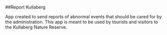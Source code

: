 ##Report Kullaberg

App created to send reports of abnormal events that should be cared for by the administration. This app is meant to be used by tourists and visitors to the Kullaberg Nature Reserve.
